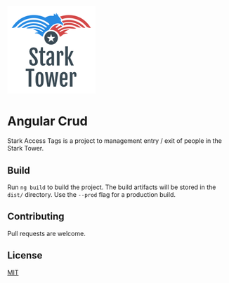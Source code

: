 # ![Angular App](src/assets/icons/icon.png)

# Angular Crud

Stark Access Tags is a project to management  entry / exit of people in the Stark Tower.

## Build

Run `ng build` to build the project. The build artifacts will be stored in the `dist/` directory. Use the `--prod` flag for a production build.


## Contributing
Pull requests are welcome. 

## License
[MIT](https://choosealicense.com/licenses/mit/)
